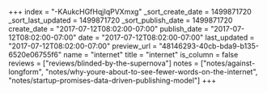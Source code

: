 +++
index = "-KAukcHGfHqjIqPVXmxg"
_sort_create_date = 1499871720
_sort_last_updated = 1499871720
_sort_publish_date = 1499871720
create_date = "2017-07-12T08:02:00-07:00"
publish_date = "2017-07-12T08:02:00-07:00"
date = "2017-07-12T08:02:00-07:00"
last_updated = "2017-07-12T08:02:00-07:00"
preview_url = "48146293-40cb-bda9-b135-6520e06755f6"
name = "internet"
title = "internet"
is_column = false
reviews = ["reviews/blinded-by-the-supernova"]
notes = ["notes/against-longform", "notes/why-youre-about-to-see-fewer-words-on-the-internet", "notes/startup-promises-data-driven-publishing-model"]
+++

